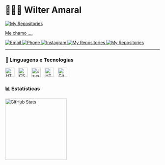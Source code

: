# 👨🏽‍💻 Wilter Amaral

<p align = "left">
<a href="">
        <img 
            alt="My Repositories" 
            title="See my repositories" 
            src="https://readme-typing-svg.demolab.com/?lines=Dev-Jr%20Web%20and%20app%20Developer&font=Fira%20Code&center=true&width=440&height=45&color=e&vCenter=true&pause=1000&size=22"
        />
</p>

Me chamo ....

<p align="left">
 <a href="lucasmotaoficial2018@outlook.com">
        <img 
            alt="Email" 
            title="Talk me on email" 
            src="https://custom-icon-badges.demolab.com/badge/-wilter amaral-purple?style=for-the-badge&logo=outlook&logoColor=white"
        />
    </a>
    <a href="https://wa.me/qr/FZ22FGWUCA4TL1">
        <img 
            alt="Phone" 
            title="Talk me on WhatsApp" 
            src="https://custom-icon-badges.demolab.com/badge/(62)_99884_7748-gree?style=for-the-badge&logo=phone&logoColor=white"
        />
    </a>
    <a href="https://www.instagram.com/w_lucazz?igsh=MWthaGRoNXZqNjRzbw==">
        <img 
            alt="Instagram" 
            title="See My Instagram" 
            src="https://custom-icon-badges.demolab.com/badge/-wlucazz-red?style=for-the-badge&logo=instagram&logoColor=white"
        />
    </a>
    <a href="">
        <img 
            alt="My Repositories" 
            title="See my repositories" 
            src="https://custom-icon-badges.demolab.com/badge/-My%20Repos-blue?style=for-the-badge&logoColor=white&logo=repo"
        />
    </a>
    <a href="">
        <img 
            alt="My Repositories" 
            title="See my repositories" 
            src="https://custom-icon-badges.demolab.com/badge/goiás,_br-yellow?style=for-the-badge&logo=location&logoColor=white"
        />
    </a>
    
    
</p>

---

### 🤖 Linguagens e Tecnologias

<img 
    align="left" 
    alt="HTML"
    title="HTML" 
    width="30px" 
    style="padding-right: 10px;" 
    src="https://cdn.jsdelivr.net/gh/devicons/devicon@latest/icons/html5/html5-original.svg" 
/>
<img 
    align="left" 
    alt="CSS" 
    title="CSS"
    width="30px" 
    style="padding-right: 10px;" 
    src="https://cdn.jsdelivr.net/gh/devicons/devicon@latest/icons/css3/css3-original.svg" 
/>
<img 
    align="left" 
    alt="JavaScript" 
    title="JavaScript"
    width="30px" 
    style="padding-right: 10px;" 
    src="https://cdn.jsdelivr.net/gh/devicons/devicon@latest/icons/javascript/javascript-original.svg" 
/>
<img 
    align="left" 
    alt="HTML"
    title="HTML" 
    width="30px" 
    style="padding-right: 10px;" 
    src="https://cdn.jsdelivr.net/gh/devicons/devicon@latest/icons/csharp/csharp-original.svg" 
/>

<img 
    align="left" 
    alt="Git" 
    title="Git"
    width="30px" 
    style="padding-right: 10px;" 
    src="https://cdn.jsdelivr.net/gh/devicons/devicon@latest/icons/git/git-original.svg" 
/>
<br/>
<br/>

### 📊 Estatísticas

<p>

<img 
      align="left" 
      alt="GitHub Stats" 
      height="200" 
      src="https://github-readme-stats.vercel.app/api/top-langs/?username=w-lucazmota&theme=tokyonight&layout=compact&custom_title=Tecnologias&langs_count=9" 
  />

</p>
